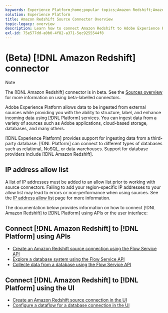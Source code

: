 ```yaml
---
keywords: Experience Platform;home;popular topics;Amazon Redshift;Amazon redshift;redshift;Redshift
solution: Experience Platform
title: Amazon Redshift Source Connector Overview
topic-legacy: overview
description: Learn how to connect Amazon Redshift to Adobe Experience Platform using APIs or the user interface.
exl-id: 75e577dd-a0b0-4f82-a371-5ec9255544f8
---
```

# (Beta) [!DNL Amazon Redshift] connector

>[!NOTE]
>
>The [!DNL Amazon Redshift] connector is in beta. See the [Sources overview](../../home.md#terms-and-conditions) for more information on using beta-labelled connectors.

Adobe Experience Platform allows data to be ingested from external sources while providing you with the ability to structure, label, and enhance incoming data using [!DNL Platform] services. You can ingest data from a variety of sources such as Adobe applications, cloud-based storage, databases, and many others.

[!DNL Experience Platform] provides support for ingesting data from a third-party database. [!DNL Platform] can connect to different types of databases such as relational, NoSQL, or data warehouses. Support for database providers include [!DNL Amazon Redshift].

## IP address allow list

A list of IP addresses must be added to an allow list prior to working with source connectors. Failing to add your region-specific IP addresses to your allow list may lead to errors or non-performance when using sources. See the [IP address allow list](../../ip-address-allow-list.md) page for more information.

The documentation below provides information on how to connect [!DNL Amazon Redshift] to [!DNL Platform] using APIs or the user interface:

## Connect [!DNL Amazon Redshift] to [!DNL Platform] using APIs

- [Create an Amazon Redshift source connection using the Flow Service API](../../tutorials/api/create/databases/redshift.md)
- [Explore a database system using the Flow Service API](../../tutorials/api/explore/database-nosql.md)
- [Collecte data from a database using the Flow Service API](../../tutorials/api/collect/database-nosql.md)

## Connect [!DNL Amazon Redshift] to [!DNL Platform] using the UI

- [Create an Amazon Redshift source connection in the UI](../../tutorials/ui/create/databases/redshift.md)
- [Configure a dataflow for a database connection in the UI](../../tutorials/ui/dataflow/databases.md)
